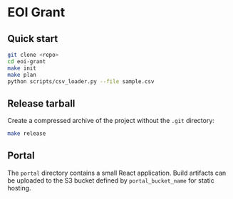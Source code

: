 # EOI Grant

## Quick start

```bash
git clone <repo>
cd eoi-grant
make init
make plan
python scripts/csv_loader.py --file sample.csv
```

## Release tarball

Create a compressed archive of the project without the `.git` directory:

```bash
make release
```

## Portal

The `portal` directory contains a small React application. Build artifacts can be
uploaded to the S3 bucket defined by `portal_bucket_name` for static hosting.
